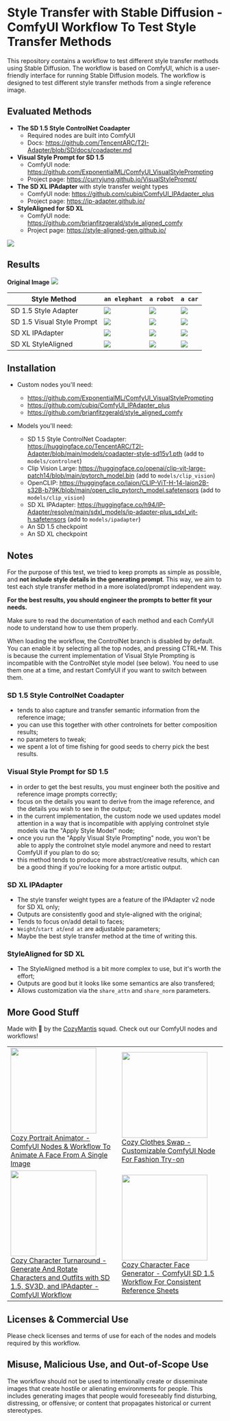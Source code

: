 # Style Transfer with Stable Diffusion - ComfyUI Workflow To Test Style Transfer Methods

This repository contains a workflow to test different style transfer methods using Stable Diffusion. The workflow is based on ComfyUI, which is a user-friendly interface for running Stable Diffusion models. The workflow is designed to test different style transfer methods from a single reference image.

## Evaluated Methods

- **The SD 1.5 Style ControlNet Coadapter**
  - Required nodes are built into ComfyUI
  - Docs: https://github.com/TencentARC/T2I-Adapter/blob/SD/docs/coadapter.md
- **Visual Style Prompt for SD 1.5**
  - ComfyUI node: https://github.com/ExponentialML/ComfyUI_VisualStylePrompting
  - Project page: https://curryjung.github.io/VisualStylePrompt/
- **The SD XL IPAdapter** with style transfer weight types
  - ComfyUI node: https://github.com/cubiq/ComfyUI_IPAdapter_plus
  - Project page: https://ip-adapter.github.io/
- **StyleAligned for SD XL**
  - ComfyUI node: https://github.com/brianfitzgerald/style_aligned_comfy
  - Project page: https://style-aligned-gen.github.io/

![](screen.png)

## Results

**Original Image**
![](./assets/source2.png)

| Style Method               | `an elephant` | `a robot` | `a car` |
| -------------------------- | --- | --- | --- |
| SD 1.5 Style Adapter         | ![](./assets/2sm.png) | ![](./assets/2sm1.png) | ![](./assets/2sm2.png) |
| SD 1.5 Visual Style Prompt | ![](./assets/2vsp.png) | ![](./assets/2vsp1.png) | ![](./assets/2vsp2.png) |
| SD XL IPAdapter            | ![](./assets/2ipa.png) | ![](./assets/2ipa1.png) | ![](./assets/2ipa2.png) |
| SD XL StyleAligned         | ![](./assets/2sa.png) | ![](./assets/2sa1.png) | ![](./assets/2sa2.png) |

## Installation

- Custom nodes you'll need:
  - https://github.com/ExponentialML/ComfyUI_VisualStylePrompting
  - https://github.com/cubiq/ComfyUI_IPAdapter_plus
  - https://github.com/brianfitzgerald/style_aligned_comfy

- Models you'll need:
  - SD 1.5 Style ControlNet Coadapter: https://huggingface.co/TencentARC/T2I-Adapter/blob/main/models/coadapter-style-sd15v1.pth (add to `models/controlnet`)
  - Clip Vision Large: https://huggingface.co/openai/clip-vit-large-patch14/blob/main/pytorch_model.bin (add to `models/clip_vision`)
  - OpenCLIP: https://huggingface.co/laion/CLIP-ViT-H-14-laion2B-s32B-b79K/blob/main/open_clip_pytorch_model.safetensors (add to `models/clip_vision`)
  - SD XL IPAdapter: https://huggingface.co/h94/IP-Adapter/resolve/main/sdxl_models/ip-adapter-plus_sdxl_vit-h.safetensors (add to `models/ipadapter`)
  - An SD 1.5 checkpoint
  - An SD XL checkpoint

## Notes

For the purpose of this test, we tried to keep prompts as simple as possible, and **not include style details in the generating prompt**. This way, we aim to test each style transfer method in a more isolated/prompt independent way. 

**For the best results, you should engineer the prompts to better fit your needs.**

Make sure to read the documentation of each method and each ComfyUI node to understand how to use them properly.

When loading the workflow, the ControlNet branch is disabled by default. You can enable it by selecting all the top nodes, and pressing CTRL+M. This is because the current implementation of Visual Style Prompting is incompatible with the ControlNet style model (see below). You need to use them one at a time, and restart ComfyUI if you want to switch between them.

### SD 1.5 Style ControlNet Coadapter
- tends to also capture and transfer semantic information from the reference image;
- you can use this together with other controlnets for better composition results;
- no parameters to tweak;
- we spent a lot of time fishing for good seeds to cherry pick the best results.

### Visual Style Prompt for SD 1.5
- in order to get the best results, you must engineer both the positive and reference image prompts correctly;
- focus on the details you want to derive from the image reference, and the details you wish to see in the output;
- in the current implementation, the custom node we used updates model attention in a way that is incompatible with applying controlnet style models via the "Apply Style Model" node;
- once you run the "Apply Visual Style Prompting" node, you won't be able to apply the controlnet style model anymore and need to restart ComfyUI if you plan to do so;
- this method tends to produce more abstract/creative results, which can be a good thing if you're looking for a more artistic output.

### SD XL IPAdapter
- The style transfer weight types are a feature of the IPAdapter v2 node for SD XL only;
- Outputs are consistently good and style-aligned with the original;
- Tends to focus on/add detail to faces;
- `Weight`/`start at`/`end at` are adjustable parameters;
- Maybe the best style transfer method at the time of writing this.

### StyleAligned for SD XL
- The StyleAligned method is a bit more complex to use, but it's worth the effort;
- Outputs are good but it looks like some semantics are also transfered;
- Allows customization via the `share_attn` and `share_norm` parameters.

## More Good Stuff

Made with 💚 by the [CozyMantis](https://cozymantis.gumroad.com) squad. Check out our ComfyUI nodes and workflows!

| | |
| --- | --- |
| <img src="https://github.com/cozymantis/style-transfer-comfyui-workflow/assets/5381731/124828a8-1dd2-447b-8646-ec9049f35f42" width=200 /><br />[Cozy Portrait Animator - ComfyUI Nodes & Workflow To Animate A Face From A Single Image](https://cozymantis.gumroad.com/l/cozy-animated-portraits-with-stablediffusion-comfyui-aniportrait?layout=profile) | <a href="https://cozymantis.gumroad.com/l/cozy-clothes-swap-comfyui-node-salvton?layout=profile"><img width=200 src="https://public-files.gumroad.com/x75wxfap89vzrasn4v6rniemyaj5"><br /> Cozy Clothes Swap - Customizable ComfyUI Node For Fashion Try-on</a> |
| <img src="https://public-files.gumroad.com/dtz98aq6vdup1yyo6dh1znk2sn7o" width=200 /><br />[Cozy Character Turnaround - Generate And Rotate Characters and Outfits with SD 1.5, SV3D, and IPAdapter - ComfyUI Workflow](https://cozymantis.gumroad.com/l/cozy-character-turnaround-animate-comfyui-workflow?layout=profile) | <a href="https://cozymantis.gumroad.com/l/character-face-consistency-reference-sheet-comfyui-workflow-sd15?layout=profile"><img width=200 src="https://public-files.gumroad.com/z5ngr41vztccp0isnwtarap5wy5n"><br /> Cozy Character Face Generator - ComfyUI SD 1.5 Workflow For Consistent Reference Sheets</a> |

## Licenses & Commercial Use

Please check licenses and terms of use for each of the nodes and models required by this workflow.

## Misuse, Malicious Use, and Out-of-Scope Use

The workflow should not be used to intentionally create or disseminate images that create hostile or alienating environments for people. This includes generating images that people would foreseeably find disturbing, distressing, or offensive; or content that propagates historical or current stereotypes.
